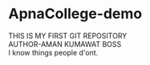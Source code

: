 # ApnaCollege-demo
THIS IS MY FIRST GIT REPOSITORY
<br>
AUTHOR-AMAN KUMAWAT BOSS
<br>
I know things people d'ont.
